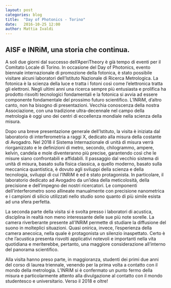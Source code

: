 ```yaml
---
layout: post
categories: blog
title:  "Day of Photonics - Torino"
date:   2016-10-25 12:00
author: Mattia Ivaldi
---
```


## AISF e INRiM, una storia che continua.

A soli due giorni dal successo dell’AperiTheory è già tempo di eventi per il Comitato Locale di Torino. 
In occasione del Day of Photonics, evento biennale internazionale di promozione della fotonica, è stato possibile visitare alcuni laboratori dell’Istituto Nazionale di Ricerca Metrologica. 
La fotonica è la scienza della luce e tratta i fotoni così come l’elettronica tratta gli elettroni. 
Negli ultimi anni una ricerca sempre più entusiasta e prolifica ha prodotto risvolti tecnologici fondamentali e la fotonica si avvia ad essere componente fondamentale del prossimo futuro scientifico. 
L’INRiM, d’altro canto, non ha bisogno di presentazioni. 
Vecchia conoscenza della nostra Associazione, con una tradizione ultra-decennale nel campo della metrologia è oggi uno dei centri di eccellenza mondiale nella scienza della misura.

Dopo una breve presentazione generale dell’Istituto, la visita è iniziata dal laboratorio di interferometria a raggi X, dedicato alla misura della costante di Avogadro. 
Nel 2018 il Sistema Internazionale di unità di misura verrà riorganizzato e le definizioni di metro, secondo, chilogrammo, ampere, kelvin, candela e mole diventeranno più precise, garantendo così che le misure siano confrontabili e affidabili. 
Il passaggio dal vecchio sistema di unità di misura, basato sulla fisica classica, a quello moderno, basato sulla meccanica quantistica, è dovuto agli sviluppi della scienza e della tecnologia, sviluppi di cui l’INRiM è ed è stato protagonista. 
In particolare, il laboratorio dedicato ad Avogadro da un’idea della meticolosità, della precisione e dell’impegno dei nostri ricercatori. 
Le componenti dell’interferometro sono allineate manualmente con precisione nanometrica e i campioni di silicio utilizzati nello studio sono quanto di più simile esista ad una sfera perfetta.

La seconda parte della visita si è svolta presso i laboratori di acustica, disciplina in realtà non meno interessante delle sue più note sorelle. 
La camera riverberante presente all’INRiM permette di studiare la diffusione del suono in molteplici situazioni. 
Quasi onirica, invece, l’esperienza della camera anecoica, nella quale è protagonista un silenzio inaspettato. 
Certo è che l’acustica presenta risvolti applicativi notevoli e importanti nella vita quotidiana e meriterebbe, pertanto, una maggiore considerazione all’interno del panorama scientifico.

Alla visita hanno preso parte, in maggioranza, studenti dei primi due anni del corso di laurea triennale, venendo per la prima volta a contatto con il mondo della metrologia. 
L’INRiM si è confermato un punto fermo della misura e particolarmente attento alla divulgazione al contatto con il mondo studentesco e universitario. 
Verso il 2018 e oltre!
